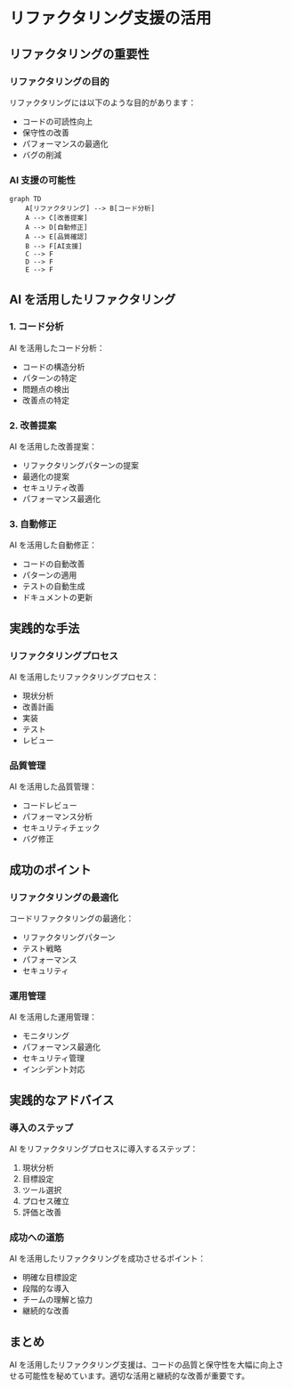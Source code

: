 # リファクタリング支援の活用

## リファクタリングの重要性

### リファクタリングの目的

リファクタリングには以下のような目的があります：

- コードの可読性向上
- 保守性の改善
- パフォーマンスの最適化
- バグの削減

### AI 支援の可能性

```mermaid
graph TD
    A[リファクタリング] --> B[コード分析]
    A --> C[改善提案]
    A --> D[自動修正]
    A --> E[品質確認]
    B --> F[AI支援]
    C --> F
    D --> F
    E --> F
```

## AI を活用したリファクタリング

### 1. コード分析

AI を活用したコード分析：

- コードの構造分析
- パターンの特定
- 問題点の検出
- 改善点の特定

### 2. 改善提案

AI を活用した改善提案：

- リファクタリングパターンの提案
- 最適化の提案
- セキュリティ改善
- パフォーマンス最適化

### 3. 自動修正

AI を活用した自動修正：

- コードの自動改善
- パターンの適用
- テストの自動生成
- ドキュメントの更新

## 実践的な手法

### リファクタリングプロセス

AI を活用したリファクタリングプロセス：

- 現状分析
- 改善計画
- 実装
- テスト
- レビュー

### 品質管理

AI を活用した品質管理：

- コードレビュー
- パフォーマンス分析
- セキュリティチェック
- バグ修正

## 成功のポイント

### リファクタリングの最適化

コードリファクタリングの最適化：

- リファクタリングパターン
- テスト戦略
- パフォーマンス
- セキュリティ

### 運用管理

AI を活用した運用管理：

- モニタリング
- パフォーマンス最適化
- セキュリティ管理
- インシデント対応

## 実践的なアドバイス

### 導入のステップ

AI をリファクタリングプロセスに導入するステップ：

1. 現状分析
2. 目標設定
3. ツール選択
4. プロセス確立
5. 評価と改善

### 成功への道筋

AI を活用したリファクタリングを成功させるポイント：

- 明確な目標設定
- 段階的な導入
- チームの理解と協力
- 継続的な改善

## まとめ

AI を活用したリファクタリング支援は、コードの品質と保守性を大幅に向上させる可能性を秘めています。適切な活用と継続的な改善が重要です。
